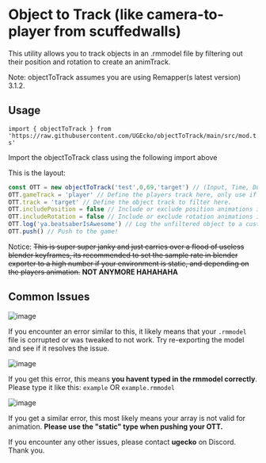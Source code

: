 # Object to Track (like camera-to-player from scuffedwalls)
This utility allows you to track objects in an .rmmodel file by filtering out their position and rotation to create an animTrack.

Note: objectToTrack assumes you are using Remapper(s latest version) 3.1.2.
## Usage
```import { objectToTrack } from 'https://raw.githubusercontent.com/UGEcko/objectToTrack/main/src/mod.ts'```

Import the objectToTrack class using the following import above

This is the layout:
```ts
const OTT = new objectToTrack('test',0,69,'target') // (Input, Time, Duration, Track)
OTT.gameTrack = 'player' // Define the players track here, only use if the players track and the object track are different.
OTT.track = 'target' // Define the object track to filter here.
OTT.includePosition = false // Include or exclude position animations in the animTrack.
OTT.includeRotation = false // Include or exclude rotation animations in the animTrack.
OTT.log('ya.beatsaberIsAwesome') // Log the unfiltered object to a custom file, or leave blank to output to a default file.
OTT.push() // Push to the game!
```


Notice:
~~This is super super janky and just carries over a flood of useless blender keyframes, its recommended to set the sample rate in blender exporter to a high number if your environment is static, and depending on the players animation.~~
**NOT ANYMORE HAHAHAHA**

## Common Issues
![image](https://github.com/UGEcko/objectToTrack/assets/38820051/797a3162-e593-4157-934b-27f1600242b7)

If you encounter an error similar to this, it likely means that your ```.rmmodel``` file is corrupted or was tweaked to not work. Try re-exporting the model and see if it resolves the issue.

![image](https://github.com/UGEcko/objectToTrack/assets/38820051/ba789897-34f9-4519-bbf8-786f2625f160)

If you get this error, this means **you havent typed in the rmmodel correctly**. Please type it like this: `example` OR `example.rmmodel`

![image](https://github.com/UGEcko/objectToTrack/assets/38820051/2395ad1a-29b4-4335-afb8-9641b7b727de)

If you get a similar error, this most likely means your array is not valid for animation. **Please use the "static" type when pushing your OTT.**


If you encounter any other issues, please contact **ugecko** on Discord. Thank you.
